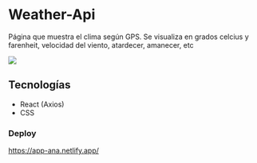 # Weather-Api
Página que muestra el clima según GPS. Se visualiza en grados celcius y farenheit, velocidad del viento, atardecer, amanecer, etc

<img src="https://i.postimg.cc/3JtzX8X7/Captura-web-19-10-2022-23181-app-ana-netlify-app.jpg">

## Tecnologías
- React (Axios)
- CSS

### Deploy
https://app-ana.netlify.app/
